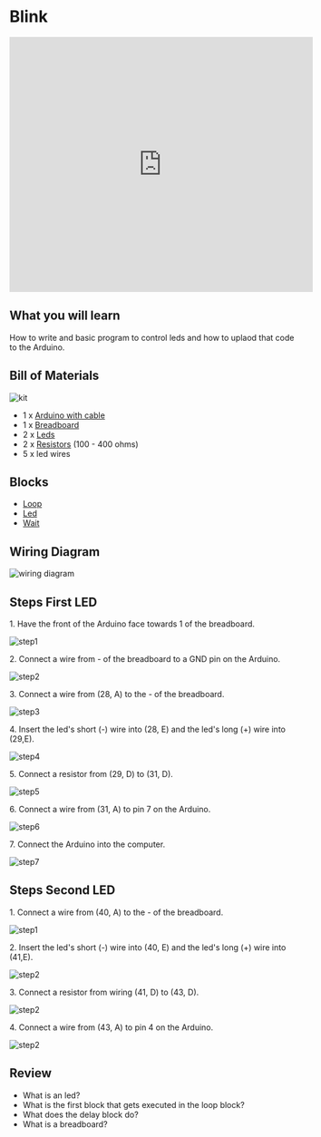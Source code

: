# Blink

<iframe width="535" height="450" src="https://www.youtube.com/embed/ql9KSAkS9kc?rel=0"  frameborder="0" allow="accelerometer; autoplay; clipboard-write; encrypted-media; gyroscope; picture-in-picture" allowfullscreen></iframe>

## What you will learn

How to write and basic program to control leds and how to uplaod that code to the Arduino.

## Bill of Materials

![kit](../assets/blink/kit.jpg)

- 1 x [Arduino with cable](what-is-an-arduino.html)
- 1 x [Breadboard](/addons.html#breadboard)
- 2 x [Leds](/addons.html#led)
- 2 x [Resistors](/addons.html#resistor) (100 - 400 ohms)
- 5 x led wires

## Blocks

- [Loop](/blocks.html#loop)
- [Led](/blocks.html#led)
- [Wait](/blocks.html#wait)

## Wiring Diagram

![wiring diagram](../assets/blink/wiring-diagram.png)

## Steps First LED

1\. Have the front of the Arduino face towards 1 of the breadboard.

![step1](../assets/blink/wiring-first-led/step1.png)

2\. Connect a wire from - of the breadboard to a GND pin on the Arduino.

![step2](../assets/blink/wiring-first-led/step2.jpg)

3\. Connect a wire from (28, A) to the - of the breadboard.

![step3](../assets/blink/wiring-first-led/step3.jpg)

4\. Insert the led's short (-) wire into (28, E) and the led's long (+) wire into (29,E).

![step4](../assets/blink/wiring-first-led/step4.jpg)

5\. Connect a resistor from (29, D) to (31, D).

![step5](../assets/blink/wiring-first-led/step5.jpg)

6\. Connect a wire from (31, A) to pin 7 on the Arduino.

![step6](../assets/blink/wiring-first-led/step6.jpg)

7\. Connect the Arduino into the computer.

![step7](../assets/blink/wiring-first-led/step7.jpg)

## Steps Second LED

1\. Connect a wire from (40, A) to the - of the breadboard.

![step1](../assets/blink/wiring-second-led/step1.jpg)

2\. Insert the led's short (-) wire into (40, E) and the led's long (+) wire into (41,E).

![step2](../assets/blink/wiring-second-led/step2.jpg)

3\. Connect a resistor from wiring (41, D) to (43, D).

![step2](../assets/blink/wiring-second-led/step3.jpg)

4\. Connect a wire from (43, A) to pin 4 on the Arduino.

![step2](../assets/blink/wiring-second-led/step4.jpg)

## Review

- What is an led?
- What is the first block that gets executed in the loop block?
- What does the delay block do?
- What is a breadboard?
